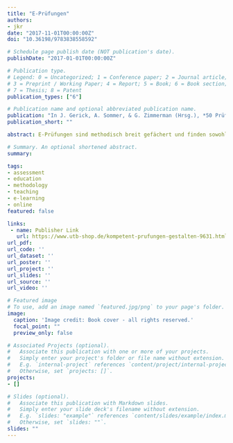 ```yaml
---
title: "E-Prüfungen"
authors:
- jkr
date: "2017-11-01T00:00:00Z"
doi: "10.36198/9783838558592"

# Schedule page publish date (NOT publication's date).
publishDate: "2017-01-01T00:00:00Z"

# Publication type.
# Legend: 0 = Uncategorized; 1 = Conference paper; 2 = Journal article;
# 3 = Preprint / Working Paper; 4 = Report; 5 = Book; 6 = Book section;
# 7 = Thesis; 8 = Patent
publication_types: ["6"]

# Publication name and optional abbreviated publication name.
publication: "In J. Gerick, A. Sommer, & G. Zimmerman (Hrsg.), *50 Prüfungsformate für die Hochschullehre. Kompetent Prüfungen gestalten* (S. 67–70). Waxmann (UTB)"
publication_short: ""

abstract: E-Prüfungen sind methodisch breit gefächert und finden sowohl in der onlinebasierten Lehre, als Teil von Blended-Learning-Formaten oder auch rein campusbasierten Lehrangeboten Anwendung. Lernplattformen bieten vielfältige und komplexe Gestaltungsmöglichkeiten und die Möglichkeit der Verbindung von formativen und summativen Prüfungen. Vorteile bestehen in der weitgehend automatisierten Bewertung, sowie der Möglichkeit der Einbindung von multimedialen Elementen in die Fragestellung.

# Summary. An optional shortened abstract.
summary:

tags:
- assessment
- education
- methodology
- teaching
- e-learning
- online
featured: false

links:
 - name: Publisher Link
   url: https://www.utb-shop.de/kompetent-prufungen-gestalten-9631.html
url_pdf:
url_code: ''
url_dataset: ''
url_poster: ''
url_project: ''
url_slides: ''
url_source: ''
url_video: ''

# Featured image
# To use, add an image named `featured.jpg/png` to your page's folder.
image:
  caption: 'Image credit: Book cover - all rights reserved.'
  focal_point: ""
  preview_only: false

# Associated Projects (optional).
#   Associate this publication with one or more of your projects.
#   Simply enter your project's folder or file name without extension.
#   E.g. `internal-project` references `content/project/internal-project/index.md`.
#   Otherwise, set `projects: []`.
projects:
- []

# Slides (optional).
#   Associate this publication with Markdown slides.
#   Simply enter your slide deck's filename without extension.
#   E.g. `slides: "example"` references `content/slides/example/index.md`.
#   Otherwise, set `slides: ""`.
slides: ""
---
```

